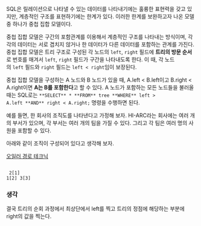 SQL은 릴레이션으로 나타낼 수 있는 데이터를 나타내기에는 훌륭한 표현력을 갖고 있지만, 계층적인 구조를 표현하기에는 한계가 있다. 이러한 한계를 보완하고자 나온 모델 중 하나가 중첩 집합 모델이다.

중첩 집합 모델은 구간의 포함관계를 이용해서 계층적인 구조를 나타내는 방식이며, 각각의 데이터는 서로 겹치지 않거나 한 데이터가 다른 데이터를 포함하는 관계를 가진다. 중첩 집합 모델은 트리 구조로 구성된 각 노드의 `left`, `right` 필드에 **트리의 방문 순서**로 번호를 매겨서 `left`, `right` 필드가 구간을 나타내도록 한다. 이 때, 각 노드의 `left` 필드와 `right` 필드는 `left < right`임이 보장된다.

중첩 집합 모델을 구성하는 A 노드와 B 노드가 있을 때, A.left < B.left이고 B.right < A.right이면 **A는 B를 포함한다**고 할 수 있다. A 노드가 포함하는 모든 노드들을 불러올 때는 SQL로는 `**SELECT** * **FROM** tree **WHERE** left > A.left **AND** right < A.right;` 명령을 수행하면 된다.

예를 들면, 한 회사의 조직도를 나타낸다고 가정해 보자. HI-ARC라는 회사에는 여러 개의 부서가 있으며, 각 부서는 여러 개의 팀을 가질 수 있다. 그리고 각 팀은 여러 명의 사원을 포함할 수 있다.

아래와 같이 조직이 구성되어 있다고 생각해 보자.


[오일러 경로 테크닉](https://david0506.tistory.com/55)

```

 2[1]
1[2] 3[3] 
```

### 생각
결국 트리의 순회 과정에서 최상단에서 left를 찍고 트리의 정점에 해당하는 부분에 right의 값을 찍는다.
